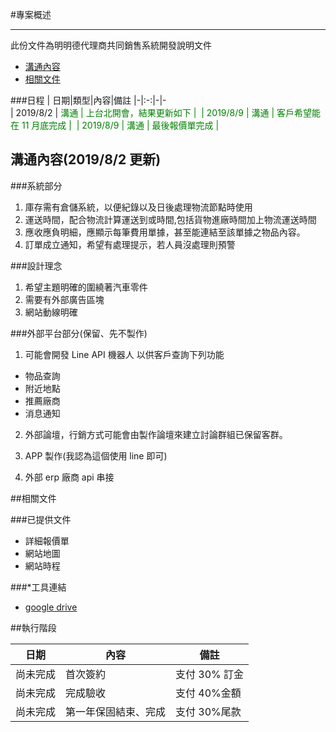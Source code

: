#專案概述

---

此份文件為明明德代理商共同銷售系統開發說明文件

- [溝通內容](#溝通內容)
- [相關文件](#相關文件)

###日程
| 日期|類型|內容|備註
|-|:-:|-|-  
| 2019/8/2 | <span style="color: green;">溝通<span> | 上台北開會，結果更新如下 |&nbsp;
| 2019/8/9 | <span style="color: green;">溝通<span> | 客戶希望能在 11 月底完成 |&nbsp;
| 2019/8/9 | <span style="color: green;">溝通<span> | 最後報價單完成 |&nbsp;

## 溝通內容(2019/8/2 更新)

###系統部分

1. 庫存需有倉儲系統，以便紀錄以及日後處理物流節點時使用
2. 運送時間，配合物流計算運送到或時間,包括貨物進廠時間加上物流運送時間
3. 應收應負明細，應顯示每筆費用單據，甚至能連結至該單據之物品內容。
4. 訂單成立通知，希望有處理提示，若人員沒處理則預警

###設計理念

1. 希望主題明確的圍繞著汽車零件
2. 需要有外部廣告區塊
3. 網站動線明確

###外部平台部分(保留、先不製作)

1. 可能會開發 Line API 機器人 以供客戶查詢下列功能

- 物品查詢
- 附近地點
- 推薦廠商
- 消息通知

2. 外部論壇，行銷方式可能會由製作論壇來建立討論群組已保留客群。

3. APP 製作(我認為這個使用 line 即可)

4. 外部 erp 廠商 api 串接

##相關文件

###已提供文件

- 詳細報價單
- 網站地圖
- 網站時程

###\*工具連結

- [google drive](https://drive.google.com/drive/folders/1wM00duSoITQz7gtglihT8cQQpkF2WGoj?usp=sharing)

##執行階段

| 日期     | 內容                 | 備註          |
| -------- | -------------------- | ------------- |
| 尚未完成 | 首次簽約             | 支付 30% 訂金 |
| 尚未完成 | 完成驗收             | 支付 40%金額  |
| 尚未完成 | 第一年保固結束、完成 | 支付 30%尾款  |
